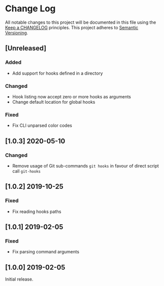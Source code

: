 # Change Log

All notable changes to this project will be documented in this file
using the [Keep a CHANGELOG](http://keepachangelog.com/) principles.
This project adheres to [Semantic Versioning](http://semver.org/).

<!--
Types of changes

Added - for new features.
Changed - for changes in existing functionality.
Deprecated - for soon-to-be removed features.
Removed - for now removed features.
Fixed - for any bug fixes.
Security - in case of vulnerabilities.
-->

## [Unreleased]

### Added

- Add support for hooks defined in a directory

### Changed

- Hook listing now accept zero or more hooks as arguments
- Change default location for global hooks

### Fixed

- Fix CLI unparsed color codes

## [1.0.3] 2020-05-10

### Changed

- Remove usage of Git sub-commands `git hooks` in favour of direct script call `git-hooks`

## [1.0.2] 2019-10-25

### Fixed

- Fix reading hooks paths

## [1.0.1] 2019-02-05

### Fixed

- Fix parsing command arguments

## [1.0.0] 2019-02-05

Initial release.
